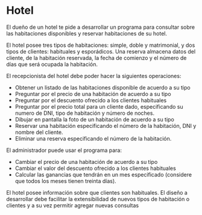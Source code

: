 # Hotel

El dueño de un hotel te pide a desarrollar un programa para consultar sobre las habitaciones disponibles y reservar habitaciones de su hotel.

El hotel posee tres tipos de habitaciones: simple, doble y matrimonial, y dos tipos de clientes: habituales y esporádicos. Una reserva almacena
datos del cliente, de la habitación reservada, la fecha de comienzo y el número de días que será ocupada la habitación.

El recepcionista del hotel debe poder hacer la siguientes operaciones:
- Obtener un listado de las habitaciones disponible de acuerdo a su tipo
- Preguntar por el precio de una habitación de acuerdo a su tipo
- Preguntar por el descuento ofrecido a los clientes habituales
- Preguntar por el precio total para un cliente dado, especificando su numero de DNI, tipo de habitación y número de noches.
- Dibujar en pantalla la foto de un habitación de acuerdo a su tipo
- Reservar una habitación especificando el número de la habitación, DNI y nombre del cliente.
- Eliminar una reserva especificando el número de la habitación.

El administrador puede usar el programa para:
- Cambiar el precio de una habitación de acuerdo a su tipo
- Cambiar el valor del descuento ofrecido a los clientes habituales
- Calcular las ganancias que tendrán en un mes especificado (considere que todos los meses tienen treinta días).
  
El hotel posee información sobre que clientes son habituales. El diseño a desarrollar debe facilitar la extensibilidad de nuevos tipos de habitación o
clientes y a su vez permitir agregar nuevas consultas
